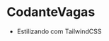 # CodanteVagas

- Estilizando com TailwindCSS
<!-- - Shadcn - Biblioteca de Componentes3;43 4:31 -->
